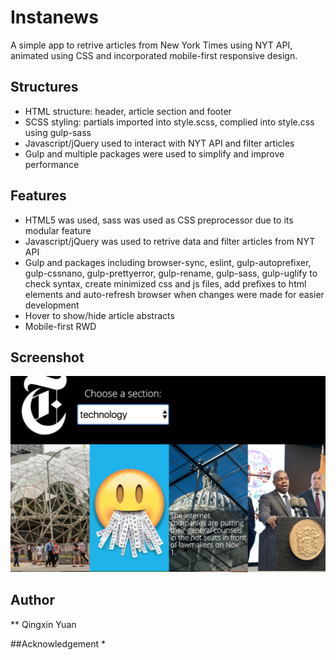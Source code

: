 # Instanews
A simple app to retrive articles from New York Times using NYT API, animated using CSS and incorporated mobile-first responsive design.
## Structures
* HTML structure: header, article section and footer
* SCSS styling: partials imported into style.scss, complied into style.css using gulp-sass
* Javascript/jQuery used to interact with NYT API and filter articles
* Gulp and multiple packages were used to simplify and improve performance
## Features
* HTML5 was used, sass was used as CSS preprocessor due to its modular feature
* Javascript/jQuery was used to retrive data and filter articles from NYT API
* Gulp and packages including browser-sync, eslint, gulp-autoprefixer, gulp-cssnano, gulp-prettyerror, gulp-rename, gulp-sass, gulp-uglify to check syntax, create minimized css and js files, add prefixes to html elements and auto-refresh browser when changes were made for easier development
* Hover to show/hide article abstracts
* Mobile-first RWD 
## Screenshot
![Alt text](/assets/images/screen-shot.png?raw=true "App Screenshot")
## Author
** Qingxin Yuan

##Acknowledgement
* 